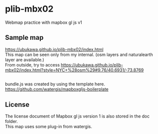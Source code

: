# plib-mbx02
Webmap practice with mapbox gl js v1

## Sample map
https://ubukawa.github.io/plib-mbx02/index.html  
This map can be seen only from my internal. 
(osm layers and naturalearth layer are available.)  
From outside, try to access https://ubukawa.github.io/plib-mbx02/index.html?style=NYC+%28osm%29#9.76/40.6931/-73.8769


##
bundle.js was created by using the template here.  
https://github.com/watergis/mapboxgljs-boilerplate

## License
The license document of Mapbox gl js version 1 is also stored in the doc folder.  
This map uses some plug-in from watergis.  

